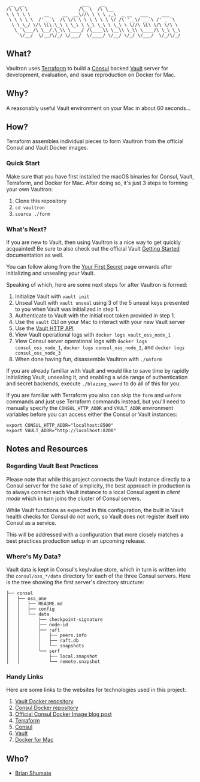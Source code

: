 
     __  __                     ___    __
    /\ \/\ \                   /\_ \  /\ \__
    \ \ \ \ \     __     __  __\//\ \ \ \ ,_\  _ __   ___     ___
     \ \ \ \ \  /'__`\  /\ \/\ \ \ \ \ \ \ \/ /\`'__\/ __`\ /' _ `\
      \ \ \_/ \/\ \L\.\_\ \ \_\ \ \_\ \_\ \ \_\ \ \//\ \L\ \/\ \/\ \
       \ `\___/\ \__/.\_\\ \____/ /\____\\ \__\\ \_\\ \____/\ \_\ \_\
        `\/__/  \/__/\/_/ \/___/  \/____/ \/__/ \/_/ \/___/  \/_/\/_/


## What?

Vaultron uses [Terraform](https://www.terraform.io/) to build a
[Consul](https://www.consul.io/) backed [Vault](https://www.vaultproject.io/)
server for development, evaluation, and issue reproduction on Docker for Mac.

## Why?

A reasonably useful Vault environment on your Mac in about 60 seconds...

## How?

Terraform assembles individual pieces to form Vaultron from the official
Consul and Vault Docker images.

### Quick Start

Make sure that you have first installed the macOS binaries for Consul, Vault,
Terraform, and Docker for Mac. After doing so, it's just 3 steps to forming
your own Vaultron:

1. Clone this repository
2. `cd vaultron`
3. `source ./form`

### What's Next?

If you are new to Vault, then using Vaultron is a nice way to get quickly
acquainted! Be sure to also check out the official Vault
[Getting Started](https://www.vaultproject.io/intro/getting-started/install.html) documentation as well.

You can follow along from the [Your First Secret](https://www.vaultproject.io/intro/getting-started/first-secret.html) page onwards after initializing and
unsealing your Vault.

Speaking of which, here are some next steps for after Vaultron is formed:

1. Initialize Vault with `vault init`
2. Unseal Vault with `vault unseal` using 3 of the 5 unseal keys presented
   to you when Vault was initialized in step 1.
3. Authenticate to Vault with the initial root token provided in step 1.
4. Use the `vault` CLI on your Mac to interact with your new Vault server
5. Use the [Vault HTTP API](https://www.vaultproject.io/api/index.html)
6. View Vault operational logs with `docker logs vault_oss_node_1`
7. View Consul server operational logs with `docker logs consul_oss_node_1`,
   `docker logs consul_oss_node_2`, and `docker logs consul_oss_node_3`
8. When done having fun, disassemble Vaultron with `./unform`

If you are already familiar with Vault and would like to save time by
rapidly initializing Vault, unsealing it, and enabling a wide range
of authentication and secret backends, execute `./blazing_sword` to do
all of this for you.

If you are familiar with Terraform you also can skip the `form` and `unform`
commands and just use Terraform commands instead, but you'll need to manually
specify the `CONSUL_HTTP_ADDR` and `VAULT_ADDR` environment variables
before you can access either the Consul or Vault instances:

```
export CONSUL_HTTP_ADDR="localhost:8500"
export VAULT_ADDR="http://localhost:8200"
```

## Notes and Resources

### Regarding Vault Best Practices

Please note that while this project connects the Vault instance directly to
a Consul server for the sake of simplicity, the best approach in production
is to always connect each Vault instance to a local Consul agent in
_client mode_ which in turn joins the cluster of Consul servers.

While Vault functions as expected in this configuration, the built in Vault
health checks for Consul do not work, so Vault does not register itself
into Consul as a service.

This will be addressed with a configuration that more closely matches
a best practices production setup in an upcoming release.

### Where's My Data?

Vault data is kept in Consul's key/value store, which in turn is written into
the `consul/oss_*/data` directory for each of the three Consul servers. Here
is the tree showing the first server's directory structure:

```
├── consul
│   ├── oss_one
│   │   ├── README.md
│   │   ├── config
│   │   └── data
│   │       ├── checkpoint-signature
│   │       ├── node-id
│   │       ├── raft
│   │       │   ├── peers.info
│   │       │   ├── raft.db
│   │       │   └── snapshots
│   │       └── serf
│   │           ├── local.snapshot
│   │           └── remote.snapshot
```


### Handy Links

Here are some links to the websites for technologies used in this project:

1. [Vault Docker repository](https://hub.docker.com/_/vault/)
3. [Consul Docker repository](https://hub.docker.com/_/consul/)
3. [Official Consul Docker Image blog post](https://www.hashicorp.com/blog/official-consul-docker-image/)
4. [Terraform](https://www.terraform.io/)
5. [Consul](https://www.consul.io/)
6. [Vault](https://www.vaultproject.io/)
7. [Docker for Mac](https://www.docker.com/docker-mac)

## Who?

- [Brian Shumate](http://brianshumate.com/)
